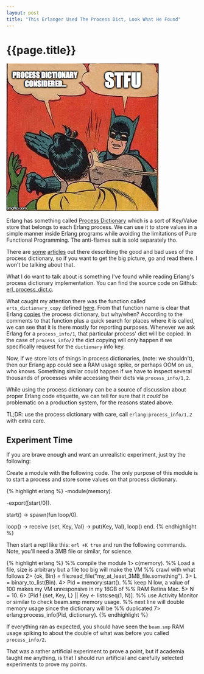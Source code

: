 ```yaml
---
layout: post
title: "This Erlanger Used The Process Dict, Look What He Found"
---
```


# {{page.title}} #

![Erlang Process Dictionary Considered](/images/l4grp.jpg)

Erlang has something called
[Process Dictionary](http://www.erlang.org/course/advanced.html#dict)
which is a sort of Key/Value store that belongs to each Erlang
process. We can use it to store values in a simple manner inside Erlang
programs while avoiding the limitations of Pure Functional
Programming. The anti-flames suit is sold separately tho.

There are
[some](http://prog21.dadgum.com/53.html)
[articles](http://ferd.ca/on-the-use-of-the-process-dictionary-in-erlang.html)
out there describing the good and bad uses of the process dictionary,
so if you want to get the big picture, go and read there. I won't be
talking about that.

What I do want to talk about is something I've found while reading
Erlang's process dictionary implementation. You can find
the source code on Github:
[erl_process_dict.c](https://github.com/erlang/otp/blob/maint/erts/emulator/beam/erl_process_dict.c).

What caught my attention there was the function called
`erts_dictionary_copy` defined
[here](https://github.com/erlang/otp/blob/maint/erts/emulator/beam/erl_process_dict.c#L220). From
that function name is clear that Erlang
[copies](https://github.com/erlang/otp/blob/maint/erts/emulator/beam/erl_process_dict.c#L251)
the process dictionary, but why/when? According to the comments to
that function plus a quick search for places where it is called, we
can see that it is there mostly for reporting purposes. Whenever we
ask Erlang for a `process_info/1`, that particular process' dict will
be copied. In the case of `process_info/2` the dict copying will only
happen if we specifically request for the `dictionary` info key.

Now, if we store lots of things in process dictionaries, (note: we
shouldn't), then our Erlang app could see a RAM usage spike, or
perhaps OOM on us, who knows. Something similar could happen if we
have to inspect several thousands of processes while accessing their
dicts via `process_info/1,2`.

While using the process dictionary can be a source of discussion about
proper Erlang code etiquette, we can tell for sure that it _could_ be
problematic on a production system, for the reasons stated above.

TL;DR: use the process dictionary with care, call
`erlang:process_info/1,2` with extra care.

## Experiment Time ##

If you are brave enough and want an unrealistic experiment, just try
the following:

Create a module with the following code. The only purpose of this
module is to start a process and store some values on that process
dictionary.

{% highlight erlang %}
-module(memory).

-export([start/0]).

start() ->
    spawn(fun loop/0).

loop() ->
    receive
        {set, Key, Val} ->
            put(Key, Val),
            loop()
    end.
{% endhighlight %}

Then start a repl like this: `erl +K true` and run the following
commands. Note, you'll need a 3MB file or similar, for science.

{% highlight erlang %}
%% compile the module
1> c(memory).
%% Load a file, size is arbitrary but a file too big will make the VM
%% crawl with what follows
2> {ok, Bin} = file:read_file("my_at_least_3MB_file.something").
3> L = binary_to_list(Bin).
4> Pid = memory:start().
%% keep N low, a value of 100 makes my VM unresponsive in my 16GB of
%% RAM Retina Mac.
5> N = 10.
6> [Pid ! {set, Key, L} || Key <- lists:seq(1, N)].
%% use Activity Monitor or similar to check beam.smp memory usage.
%% next line will double memory usage since the dictionary will be
%% duplicated
7> erlang:process_info(Pid, dictionary).
{% endhighlight %}

If everything ran as expected, you should have seen the `beam.smp` RAM
usage spiking to about the double of what was before you called
`process_info/2`.

That was a rather artificial experiment to prove a point, but if
academia taught me anything, is that I should run artificial and
carefully selected experiments to prove my points.
